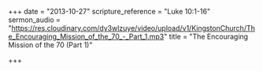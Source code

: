 +++
date = "2013-10-27"
scripture_reference = "Luke 10:1-16"
sermon_audio = "https://res.cloudinary.com/dy3wlzuye/video/upload/v1/KingstonChurch/The_Encouraging_Mission_of_the_70_-_Part_1.mp3"
title = "The Encouraging Mission of the 70 (Part 1)"

+++
